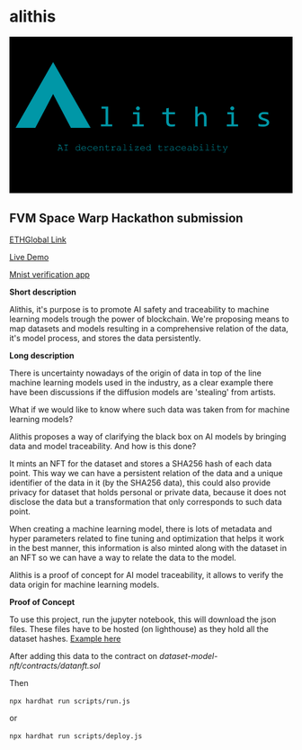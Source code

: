 # alithis

![logo](logo.png)

## FVM Space Warp Hackathon submission

[ETHGlobal Link](https://ethglobal.com/showcase/alithis-6s995)

[Live Demo](https://alithispage-dcf298.spheron.app/)

[Mnist verification app](https://alithis-mnist.elfx.repl.co/)

**Short description**

Alithis, it's purpose is to promote AI safety and traceability to machine learning models trough the power of blockchain.
We're proposing means to map datasets and models resulting in a comprehensive relation of the data, it's model process, and stores the data persistently.

**Long description**

There is uncertainty nowadays of the origin of data in top of the line machine learning models used in the industry, as a clear example there have been discussions if the diffusion models are 'stealing' from artists.

What if we would like to know where such data was taken from for machine learning models?

Alithis proposes a way of clarifying the black box on AI models by bringing data and model traceability. And how is this done?

It mints an NFT for the dataset and stores a SHA256 hash of each data point. This way we can have a persistent relation of the data and a unique identifier of the data in it (by the SHA256 data), this could also provide privacy for dataset that holds personal or private data, because it does not disclose the data but a transformation that only corresponds to such data point.

When creating a machine learning model, there is lots of metadata and hyper parameters related to fine tuning and optimization that helps it work in the best manner, this information is also minted along with the dataset in an NFT so we can have a way to relate the data to the model.

Alithis is a proof of concept for AI model traceability, it allows to verify the data origin for machine learning models.

**Proof of Concept**

To use this project, run the jupyter notebook, this will download the json files.
These files have to be hosted (on lighthouse) as they hold all the dataset hashes. [Example here](https://gateway.lighthouse.storage/ipfs/QmQxacstpd2WLzJmTa9tk82XPYEZRiV8h6TC4QVhS8iqSk)

After adding this data to the contract on _dataset-model-nft/contracts/datanft.sol_

Then

`npx hardhat run scripts/run.js`

or

`npx hardhat run scripts/deploy.js`
